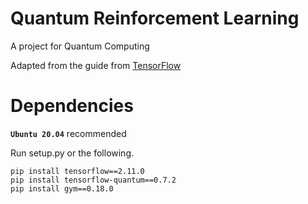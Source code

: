 # Quantum Reinforcement Learning
A project for Quantum Computing

Adapted from the guide from [TensorFlow](https://www.tensorflow.org/quantum/tutorials/quantum_reinforcement_learning)

# Dependencies
**```Ubuntu 20.04```** recommended

Run setup.py or the following. 
```
pip install tensorflow==2.11.0
pip install tensorflow-quantum==0.7.2
pip install gym==0.18.0
```